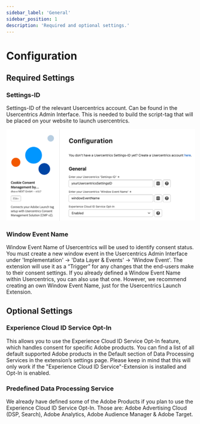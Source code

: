 ```yaml
---
sidebar_label: 'General'
sidebar_position: 1
description: 'Required and optional settings.'
---
```


# Configuration

## Required Settings

### Settings-ID

Settings-ID of the relevant Usercentrics account. Can be found in the Usercentrics Admin Interface. This is needed to build the script-tag that will be placed on your website to launch usercentrics.

![extension configuration page](./img/configuration.png)

### Window Event Name

Window Event Name of Usercentrics will be used to identify consent status. You must create a new window event in the Usercentrics Admin Interface under 'Implementation' -> 'Data Layer & Events' -> 'Window Event'. The extension will use it as a “Trigger” for any changes that the end-users make to their consent settings. If you already defined a Window Event Name within Usercentrics, you can also use that one. However, we recommend creating an own Window Event Name, just for the Usercentrics Launch Extension. 

## Optional Settings

### Experience Cloud ID Service Opt-In

This allows you to use the Experience Cloud ID Service Opt-In feature, which handles consent for specific Adobe products. You can find a list of all default supported Adobe products in the Default section of Data Processing Services in the extension’s settings page. Please keep in mind that this will only work if the "Experience Cloud ID Service"-Extension is installed and Opt-In is enabled.

### Predefined Data Processing Service

We already have defined some of the Adobe Products if you plan to use the Experience Cloud ID Service Opt-In. Those are: Adobe Advertising Cloud (DSP, Search), Adobe Analytics, Adobe Audience Manager & Adobe Target.
